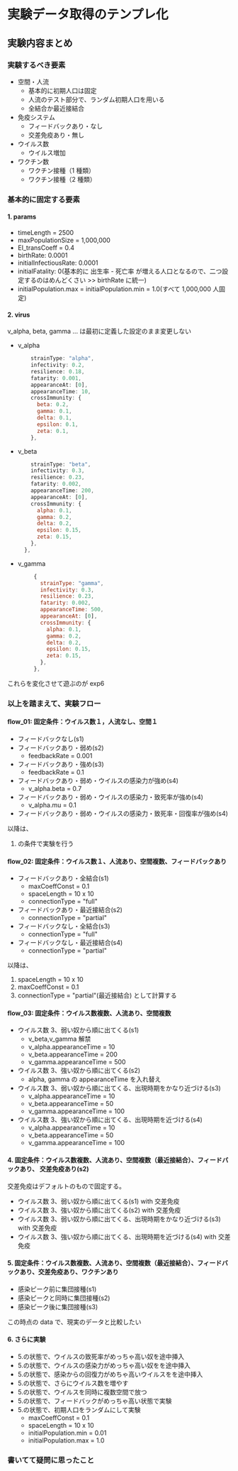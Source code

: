 # 実験データ取得のテンプレ化

## 実験内容まとめ

### 実験するべき要素

- 空間・人流
  - 基本的に初期人口は固定
  - 人流のテスト部分で、ランダム初期人口を用いる
  - 全結合か最近接結合
- 免疫システム
  - フィードバックあり・なし
  - 交差免疫あり・無し
- ウイルス数
  - ウイルス増加
- ワクチン数
  - ワクチン接種（1 種類）
  - ワクチン接種（2 種類）

### 基本的に固定する要素

#### 1. params

- timeLength = 2500
- maxPopulationSize = 1,000,000
- EI_transCoeff = 0.4
- birthRate: 0.0001
- initialInfectiousRate: 0.0001
- initialFatality: 0(基本的に 出生率 - 死亡率 が増える人口となるので、二つ設定するのはめんどくさい >> birthRate に統一)
- initialPopulation.max = initialPopulation.min = 1.0(すべて 1,000,000 人固定)

#### 2. virus

v_alpha, beta, gamma ... は最初に定義した設定のまま変更しない

- v_alpha

  ```js
      strainType: "alpha",
      infectivity: 0.2,
      resilience: 0.18,
      fatarity: 0.001,
      appearanceAt: [0],
      appearanceTime: 10,
      crossImmunity: {
        beta: 0.2,
        gamma: 0.1,
        delta: 0.1,
        epsilon: 0.1,
        zeta: 0.1,
      },
  ```

- v_beta

  ```js
      strainType: "beta",
      infectivity: 0.3,
      resilience: 0.23,
      fatarity: 0.002,
      appearanceTime: 200,
      appearanceAt: [0],
      crossImmunity: {
        alpha: 0.1,
        gamma: 0.2,
        delta: 0.2,
        epsilon: 0.15,
        zeta: 0.15,
      },
    },
  ```

- v_gamma

  ```js
       {
         strainType: "gamma",
         infectivity: 0.3,
         resilience: 0.23,
         fatarity: 0.002,
         appearanceTime: 500,
         appearanceAt: [0],
         crossImmunity: {
           alpha: 0.1,
           gamma: 0.2,
           delta: 0.2,
           epsilon: 0.15,
           zeta: 0.15,
         },
       },
  ```

これらを変化させて遊ぶのが exp6

### 以上を踏まえて、実験フロー

#### flow_01: 固定条件：ウイルス数１，人流なし、空間１

- フィードバックなし(s1)
- フィードバックあり・弱め(s2)
  - feedbackRate = 0.001
- フィードバックあり・強め(s3)
  - feedbackRate = 0.1
- フィードバックあり・弱め・ウイルスの感染力が強め(s4)
  - v_alpha.beta = 0.7
- フィードバックあり・弱め・ウイルスの感染力・致死率が強め(s4)
  - v_alpha.mu = 0.1
- フィードバックあり・弱め・ウイルスの感染力・致死率・回復率が強め(s4)

以降は、

1.  の条件で実験を行う

#### flow_02: 固定条件：ウイルス数１、人流あり、空間複数、フィードバックあり

- フィードバックあり・全結合(s1)
  - maxCoeffConst = 0.1
  - spaceLength = 10 x 10
  - connectionType = "full"
- フィードバックあり・最近接結合(s2)
  - connectionType = "partial"
- フィードバックなし・全結合(s3)
  - connectionType = "full"
- フィードバックなし・最近接結合(s4)
  - connectionType = "partial"

以降は、

1. spaceLength = 10 x 10
2. maxCoeffConst = 0.1
3. connectionType = "partial"(最近接結合)
   として計算する

#### flow_03: 固定条件：ウイルス数複数、人流あり、空間複数

- ウイルス数 3、弱い奴から順に出てくる(s1)
  - v_beta,v_gamma 解禁
  - v_alpha.appearanceTime = 10
  - v_beta.appearanceTime = 200
  - v_gamma.appearanceTime = 500
- ウイルス数 3、強い奴から順に出てくる(s2)
  - alpha, gamma の appearanceTime を入れ替え
- ウイルス数 3、弱い奴から順に出てくる、出現時期をかなり近づける(s3)
  - v_alpha.appearanceTime = 10
  - v_beta.appearanceTime = 50
  - v_gamma.appearanceTime = 100
- ウイルス数 3、強い奴から順に出てくる、出現時期を近づける(s4)
  - v_alpha.appearanceTime = 10
  - v_beta.appearanceTime = 50
  - v_gamma.appearanceTime = 100

#### 4. 固定条件：ウイルス数複数、人流あり、空間複数（最近接結合）、フィードバックあり、 交差免疫あり(s2)

交差免疫はデフォルトのもので固定する。

- ウイルス数 3、弱い奴から順に出てくる(s1) with 交差免疫
- ウイルス数 3、強い奴から順に出てくる(s2) with 交差免疫
- ウイルス数 3、弱い奴から順に出てくる、出現時期をかなり近づける(s3) with 交差免疫
- ウイルス数 3、強い奴から順に出てくる、出現時期を近づける(s4) with 交差免疫

#### 5. 固定条件：ウイルス数複数、人流あり、空間複数（最近接結合）、フィードバックあり、交差免疫あり、ワクチンあり

- 感染ピーク前に集団接種(s1)
- 感染ピークと同時に集団接種(s2)
- 感染ピーク後に集団接種(s3)

この時点の data で、現実のデータと比較したい

#### 6. さらに実験

- 5.の状態で、ウイルスの致死率がめっちゃ高い奴を途中挿入
- 5.の状態で、ウイルスの感染力がめっちゃ高い奴をを途中挿入
- 5.の状態で、感染からの回復力がめちゃ高いウイルスをを途中挿入
- 5.の状態で、さらにウイルス数を増やす
- 5.の状態で、ウイルスを同時に複数空間で放つ
- 5.の状態で、フィードバックがめっちゃ高い状態で実験
- 5.の状態で、初期人口をランダムにして実験
  - maxCoeffConst = 0.1
  - spaceLength = 10 x 10
  - initialPopulation.min = 0.01
  - initialPopulation.max = 1.0

### 書いてて疑問に思ったこと
